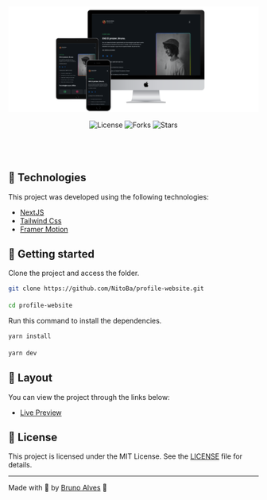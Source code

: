 <p align="center">
  <img alt="preview image" src=".github/preview.png">
</p>

<p align="center">
  <img  src="https://img.shields.io/static/v1?label=license&message=MIT&color=131313&labelColor=323A46" alt="License">
  
  <img src="https://img.shields.io/github/forks/NitoBa/profile-website?label=forks&message=MIT&color=131313&labelColor=323A46" alt="Forks">

  <img src="https://img.shields.io/github/stars/NitoBa/profile-website?label=stars&message=MIT&color=131313&labelColor=323A46" alt="Stars">
</p>

<h1 align="center">
</h1>

<br>

## 🧪 Technologies

This project was developed using the following technologies:

- [NextJS](https://nextjs.org/)
- [Tailwind Css](https://tailwindcss.com/)
- [Framer Motion](https://www.framer.com/motion/)

## 🚀 Getting started

Clone the project and access the folder.

```bash
git clone https://github.com/NitoBa/profile-website.git

cd profile-website
```

Run this command to install the dependencies.

```bash
yarn install

yarn dev
```

## 🔖 Layout

You can view the project through the links below:

- [Live Preview](https://nitodev.vercel.app/)

## 📝 License

This project is licensed under the MIT License. See the [LICENSE](LICENSE) file for details.

---

Made with 💜 by [Bruno Alves](https://profile-website-murex.vercel.app/) 👋
